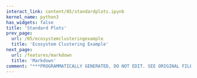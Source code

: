 ```yaml
---
interact_link: content/05/standardplots.ipynb
kernel_name: python3
has_widgets: false
title: 'Standard Plots'
prev_page:
  url: /05/ecosystemclusteringexample
  title: 'Ecosystem Clustering Example'
next_page:
  url: /features/markdown
  title: 'Markdown'
comment: "***PROGRAMMATICALLY GENERATED, DO NOT EDIT. SEE ORIGINAL FILES IN /content***"
---
```

